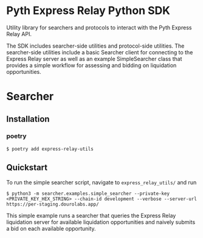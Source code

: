 # Pyth Express Relay Python SDK

Utility library for searchers and protocols to interact with the Pyth Express Relay API.

The SDK includes searcher-side utilities and protocol-side utilities. The searcher-side utilities include a basic Searcher client for connecting to the Express Relay server as well as an example SimpleSearcher class that provides a simple workflow for assessing and bidding on liquidation opportunities.

# Searcher

## Installation

### poetry

```
$ poetry add express-relay-utils
```

## Quickstart

To run the simple searcher script, navigate to `express_relay_utils/` and run

```
$ python3 -m searcher.examples.simple_searcher --private-key <PRIVATE_KEY_HEX_STRING> --chain-id development --verbose --server-url https://per-staging.dourolabs.app/
```

This simple example runs a searcher that queries the Express Relay liquidation server for available liquidation opportunities and naively submits a bid on each available opportunity.
